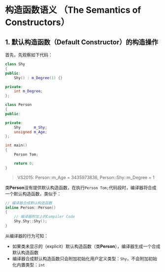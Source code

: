 # 构造函数语义 （The Semantics of Constructors）

## 1. 默认构造函数（Default Constructor）的构造操作
首先，先观察如下代码：
```C++
class Shy
{
public:
	Shy() : m_Degree(1) {}

private:
	int m_Degree;
};

class Person
{
public:

private:
	Shy      m_Shy;
	unsigned m_Age;
};

int main()
{
	Person Tom;

	return 0;
}
```
> VS2015: Person::m_Age = 3435973836, Person::Shy::m_Degree = 1

类**Person**没有提供默认构造函数，在执行`Person Tom;`代码段时，编译器将合成一个默认构造函数，类似于：
```C++
// 编译器合成默认构造函数
inline Person::Person()
{
	// 编译器附加上的Compiler Code
	Shy.Shy::Shy();
}
```
从编译器的行为可知：
* 如果类未显示的（explicit）默认构造函数（类**Person**），编译器生成一个合成默认构造函数
* 编译器合成默认构造函数只会附加初始化用户定义类型：`Shy`，不会附加初始化内置类型：`int`

